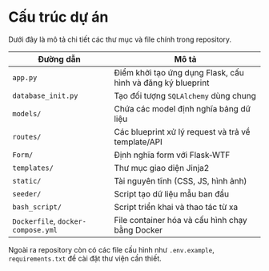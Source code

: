 # Cấu trúc dự án

Dưới đây là mô tả chi tiết các thư mục và file chính trong repository.

| Đường dẫn | Mô tả |
|-----------|------|
| `app.py` | Điểm khởi tạo ứng dụng Flask, cấu hình và đăng ký blueprint |
| `database_init.py` | Tạo đối tượng `SQLAlchemy` dùng chung |
| `models/` | Chứa các model định nghĩa bảng dữ liệu |
| `routes/` | Các blueprint xử lý request và trả về template/API |
| `Form/` | Định nghĩa form với Flask‑WTF |
| `templates/` | Thư mục giao diện Jinja2 |
| `static/` | Tài nguyên tĩnh (CSS, JS, hình ảnh) |
| `seeder/` | Script tạo dữ liệu mẫu ban đầu |
| `bash_script/` | Script triển khai và thao tác từ xa |
| `Dockerfile`, `docker-compose.yml` | File container hóa và cấu hình chạy bằng Docker |

Ngoài ra repository còn có các file cấu hình như `.env.example`, `requirements.txt` để cài đặt thư viện cần thiết.

